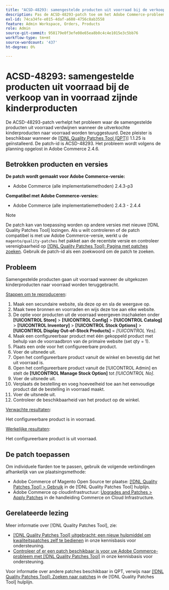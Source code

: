 ```yaml
---
title: "ACSD-48293: samengestelde producten uit voorraad bij de verkoop van in voorraad zijnde kinderproducten"
description: Pas de ACSD-48293-patch toe om het Adobe Commerce-probleem op te lossen waarbij de samengestelde producten uit voorraad verdwijnen wanneer de verkochte onderliggende producten naar voorraad worden teruggestuurd.
exl-id: 74ca34fe-e015-4daf-a608-4756c8ab3558
feature: Admin Workspace, Orders, Products
role: Admin
source-git-commit: 958179e0f3efe08e65ea8b0c4c4e1015e3c5bb76
workflow-type: tm+mt
source-wordcount: '437'
ht-degree: 0%

---
```


# ACSD-48293: samengestelde producten uit voorraad bij de verkoop van in voorraad zijnde kinderproducten

De ACSD-48293-patch verhelpt het probleem waar de samengestelde producten uit voorraad verdwijnen wanneer de uitverkochte kinderproducten naar voorraad worden teruggestuurd. Deze pleister is beschikbaar wanneer de [[!DNL Quality Patches Tool (QPT)]](/help/announcements/adobe-commerce-announcements/magento-quality-patches-released-new-tool-to-self-serve-quality-patches.md) 1.1.25 is geïnstalleerd. De patch-id is ACSD-48293. Het probleem wordt volgens de planning opgelost in Adobe Commerce 2.4.6.

## Betrokken producten en versies

**De patch wordt gemaakt voor Adobe Commerce-versie:**

* Adobe Commerce (alle implementatiemethoden) 2.4.3-p3

**Compatibel met Adobe Commerce-versies:**

* Adobe Commerce (alle implementatiemethoden) 2.4.3 - 2.4.4

>[!NOTE]
>
>De patch kan van toepassing worden op andere versies met nieuwe [!DNL Quality Patches Tool] lozingen. Als u wilt controleren of de patch compatibel is met uw Adobe Commerce-versie, werkt u de `magento/quality-patches` het pakket aan de recentste versie en controleer verenigbaarheid op [[!DNL Quality Patches Tool]: Pagina met patches zoeken](https://experienceleague.adobe.com/tools/commerce-quality-patches/index.html). Gebruik de patch-id als een zoekwoord om de patch te zoeken.

## Probleem

Samengestelde producten gaan uit voorraad wanneer de uitgekozen kinderproducten naar voorraad worden teruggebracht.

<u>Stappen om te reproduceren</u>:

1. Maak een secundaire website, sla deze op en sla de weergave op.
1. Maak twee bronnen en voorraden en wijs deze toe aan elke website.
1. De optie voor producten uit de voorraad weergeven inschakelen onder **[!UICONTROL Store]** > **[!UICONTROL Config]** > **[!UICONTROL Catalog]** > **[!UICONTROL Inventory]** > **[!UICONTROL Stock Options]** > **[!UICONTROL Display Out-of-Stock Products]** = *[!UICONTROL Yes]*.
1. Maak een configureerbaar product met één gekoppeld product met behulp van de voorraadbron van de primaire website (set qty = 1).
1. Plaats een orde voor het configureerbare product.
1. Voer de uitsnede uit.
1. Open het configureerbare product vanuit de winkel en bevestig dat het uit voorraad is.
1. Open het configureerbare product vanuit de [!UICONTROL Admin] en stelt de **[!UICONTROL Manage Stock Option]** tot *[!UICONTROL No]*.
1. Voer de uitsnede uit.
1. Verplaats de bestelling en voeg hoeveelheid toe aan het eenvoudige product dat de bestelling in voorraad maakt.
1. Voer de uitsnede uit.
1. Controleer de beschikbaarheid van het product op de winkel.

<u>Verwachte resultaten</u>:

Het configureerbare product is in voorraad.

<u>Werkelijke resultaten</u>:

Het configureerbare product is uit voorraad.

## De patch toepassen

Om individuele flarden toe te passen, gebruik de volgende verbindingen afhankelijk van uw plaatsingsmethode:

* Adobe Commerce of Magento Open Source ter plaatse: [[!DNL Quality Patches Tool] > Gebruik](https://experienceleague.adobe.com/docs/commerce-operations/tools/quality-patches-tool/usage.html) in de [!DNL Quality Patches Tool] hulplijn.
* Adobe Commerce op cloudinfrastructuur: [Upgrades and Patches > Apply Patches](https://experienceleague.adobe.com/docs/commerce-cloud-service/user-guide/develop/upgrade/apply-patches.html) in de handleiding Commerce on Cloud Infrastructure.

## Gerelateerde lezing

Meer informatie over [!DNL Quality Patches Tool], zie:

* [[!DNL Quality Patches Tool] uitgebracht: een nieuw hulpmiddel om kwaliteitspatches zelf te bedienen](/help/announcements/adobe-commerce-announcements/magento-quality-patches-released-new-tool-to-self-serve-quality-patches.md) in onze kennisbasis voor ondersteuning.
* [Controleer of er een patch beschikbaar is voor uw Adobe Commerce-probleem met [!DNL Quality Patches Tool]](/help/support-tools/patches-available-in-qpt-tool/check-patch-for-magento-issue-with-magento-quality-patches.md) in onze kennisbasis voor ondersteuning.

Voor informatie over andere patches beschikbaar in QPT, verwijs naar [[!DNL Quality Patches Tool]: Zoeken naar patches](https://experienceleague.adobe.com/tools/commerce-quality-patches/index.html) in de [!DNL Quality Patches Tool] hulplijn.
